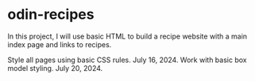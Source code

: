 # odin-recipes

In this project, I will use basic HTML to build a recipe website with a main index page and links to recipes.

Style all pages using basic CSS rules. July 16, 2024.
Work with basic box model styling. July 20, 2024.